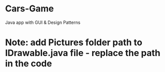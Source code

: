 # Cars-Game
Java app with GUI &amp; Design Patterns

# Note: add Pictures folder path to IDrawable.java file - replace the path in the code
